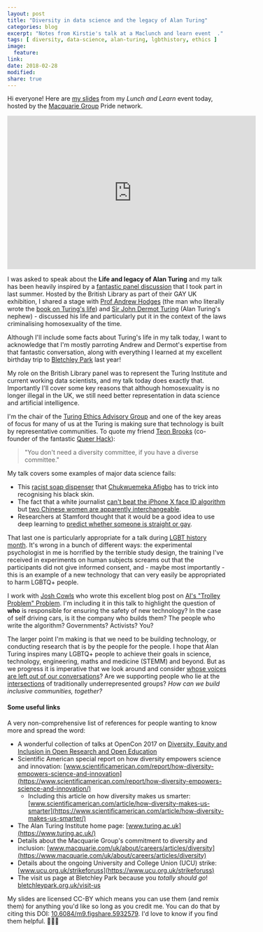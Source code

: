 ```yaml
---
layout: post
title: "Diversity in data science and the legacy of Alan Turing"
categories: blog
excerpt: "Notes from Kirstie's talk at a Maclunch and learn event  ."
tags: [ diversity, data-science, alan-turing, lgbthistory, ethics ]
image:
  feature:
link:
date: 2018-02-28
modified:
share: true
---
```


Hi everyone! Here are [my slides](https://doi.org/10.6084/m9.figshare.5932579) from my *Lunch and Learn* event today, hosted by the [Macquarie Group](https://www.macquarie.com/uk/corporate) Pride network.

<iframe src="https://widgets.figshare.com/articles/5932579/embed?show_title=1" width="568" height="351" frameborder="0" align="middle"></iframe>

I was asked to speak about the **Life and legacy of Alan Turing** and my talk has been heavily inspired by a [fantastic panel discussion](https://www.bl.uk/events/alan-turing-life-work-legacy) that I took part in last summer. Hosted by the British Library as part of their GAY UK exhibition, I shared a stage with [Prof Andrew Hodges](http://www.synth.co.uk/) (the man who literally wrote the [book on Turing's life](https://en.wikipedia.org/wiki/Alan_Turing:_The_Enigma)) and [Sir John Dermot Turing](https://en.wikipedia.org/wiki/Dermot_Turing) (Alan Turing's nephew) - discussed his life and particularly put it in the context of the laws criminalising homosexuality of the time.

Although I'll include some facts about Turing's life in my talk today, I want to acknowledge that I'm mostly parroting Andrew and Dermot's expertise from that fantastic conversation, along with everything I learned at my excellent birthday trip to [Bletchley Park](https://bletchleypark.org.uk/) last year!

My role on the British Library panel was to represent the Turing Institute and current working data scientists, and my talk today does exactly that. Importantly I'll cover some key reasons that although homosexuality is no longer illegal in the UK, we still need better representation in data science and artificial intelligence.

I'm the chair of the [Turing Ethics Advisory Group](https://www.turing.ac.uk/data-ethics) and one of the key areas of focus for many of us at the Turing is making sure that technology is built by representative communities. To quote my friend [Teon Brooks](http://teonbrooks.github.io/) (co-founder of the fantastic [Queer Hack](http://queerhack.org)):

> "You don't need a diversity committee, if you have a diverse committee."

My talk covers some examples of major data science fails:

* This [racist soap dispenser](https://twitter.com/nke_ise/status/897756900753891328) that [Chukwuemeka Afigbo](https://twitter.com/nke_ise) has to trick into recognising his black skin.
* The fact that a white journalist [can't beat the iPhone X face ID algorithm](https://www.wired.com/story/tried-to-beat-face-id-and-failed-so-far) but [two Chinese women are apparently interchangeable](http://www.newsweek.com/iphone-x-racist-apple-refunds-device-cant-tell-chinese-people-apart-woman-751263).
* Researchers at Stamford thought that it would be a good idea to use deep learning to [predict whether someone is straight or gay](https://www.theguardian.com/technology/2017/sep/07/new-artificial-intelligence-can-tell-whether-youre-gay-or-straight-from-a-photograph).

That last one is particularly appropriate for a talk during [LGBT history month](http://lgbthistorymonth.org.uk/). It's wrong in a bunch of different ways: the experimental psychologist in me is horrified by the terrible study design, the training I've received in experiments on human subjects screams out that the participants did not give informed consent, and - maybe most importantly - this is an example of a new technology that can very easily be appropriated to harm LGBTQ+ people.

I work with [Josh Cowls](https://twitter.com/JoshCowls) who wrote this excellent blog post on [AI's "Trolley Problem" Problem](https://www.turing.ac.uk/media/opinion/ais-trolley-problem-problem). I'm including it in this talk to highlight the question of **who** is responsible for ensuring the safety of new technology? In the case of self driving cars, is it the company who builds them? The people who write the algorithm? Governments? Activists? You?

The larger point I'm making is that we need to be building technology, or conducting research that is by the people for the people. I hope that Alan Turing inspires many LGBTQ+ people to achieve their goals in science, technology, engineering, maths and medicine (STEMM) and beyond. But as we progress it is imperative that we look around and consider [whose voices are left out of our conversations](https://tararobertson.ca/2017/opencon/)? Are we supporting people who lie at the [intersections](https://en.wikipedia.org/wiki/Intersectionality) of traditionally underrepresented groups? *How can we build inclusive communities, together?*

#### Some useful links

A very non-comprehensive list of references for people wanting to know more and spread the word:

* A wonderful collection of talks at OpenCon 2017 on [Diversity, Equity and Inclusion in Open Research and Open Education](https://www.youtube.com/watch?v=UUKJYLDyVvI&list=PLKzRudZaXUD3sQ5mU0VP7gzNsvfqH0iIH)
* Scientific American special report on how diversity empowers science and innovation: [www.scientificamerican.com/report/how-diversity-empowers-science-and-innovation](https://www.scientificamerican.com/report/how-diversity-empowers-science-and-innovation/)
  * Including this article on how diversity makes us smarter: [www.scientificamerican.com/article/how-diversity-makes-us-smarter](https://www.scientificamerican.com/article/how-diversity-makes-us-smarter/)
* The Alan Turing Institute home page: [www.turing.ac.uk](https://www.turing.ac.uk/)
* Details about the Macquarie Group's commitment to diversity and inclusion:  [www.macquarie.com/uk/about/careers/articles/diversity](https://www.macquarie.com/uk/about/careers/articles/diversity)
* Details about the ongoing University and College Union (UCU) strike:  [www.ucu.org.uk/strikeforuss](https://www.ucu.org.uk/strikeforuss)
* The visit us page at Bletchley Park because you *totally should go*! [bletchleypark.org.uk/visit-us](https://bletchleypark.org.uk/visit-us)

My slides are licensed CC-BY which means you can use them (and remix them) for anything you'd like so long as you credit me. You can do that by citing this DOI: [10.6084/m9.figshare.5932579](https://doi.org/10.6084/m9.figshare.5932579.v1). I'd love to know if you find them helpful. 🌈💖🙌
